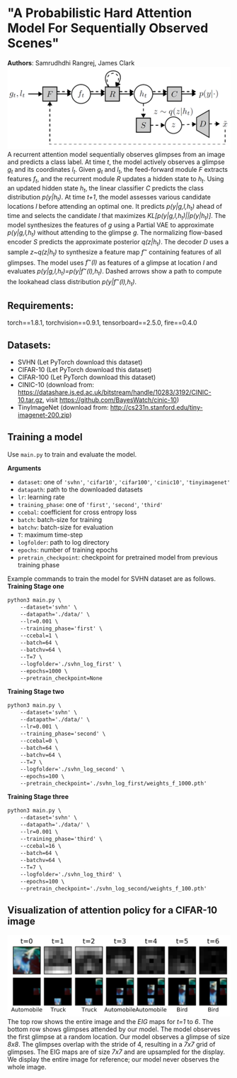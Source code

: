 # "A Probabilistic Hard Attention Model For Sequentially Observed Scenes"
**Authors**: Samrudhdhi Rangrej, James Clark
![framework](./figures/model.png)
A recurrent attention model sequentially observes glimpses from an image and predicts a class label. At time *t*, the model actively observes a glimpse *g<sub>t</sub>* and its coordinates *l<sub>t</sub>*. Given *g<sub>t</sub>* and *l<sub>t</sub>*, the feed-forward module *F* extracts features *f<sub>t</sub>*, and the recurrent module *R* updates a hidden state to *h<sub>t</sub>*. Using an updated hidden state *h<sub>t</sub>*, the linear classifier *C* predicts the class distribution *p(y|h<sub>t</sub>)*. At time *t+1*, the model assesses various candidate locations *l* before attending an optimal one. It predicts *p(y|g,l,h<sub>t</sub>)* ahead of time and selects the candidate *l* that maximizes *KL[p(y|g,l,h<sub>t</sub>)||p(y|h<sub>t</sub>)]*. The model synthesizes the features of *g* using a Partial VAE to approximate *p(y|g,l,h<sub>t</sub>)* without attending to the glimpse *g*. The normalizing flow-based encoder *S* predicts the approximate posterior *q(z|h<sub>t</sub>)*. The decoder *D* uses a sample *z~q(z|h<sub>t</sub>)* to synthesize a feature map *f<sup>~</sup>* containing features of all glimpses. The model uses *f<sup>~</sup>(l)* as features of a glimpse at location *l* and evaluates *p(y|g,l,h<sub>t</sub>)=p(y|f<sup>~</sup>(l),h<sub>t</sub>)*. Dashed arrows show a path to compute the lookahead class distribution *p(y|f<sup>~</sup>(l),h<sub>t</sub>)*.

## Requirements:
torch==1.8.1,
torchvision==0.9.1,
tensorboard==2.5.0,
fire==0.4.0

## Datasets:
* SVHN (Let PyTorch download this dataset)
* CIFAR-10 (Let PyTorch download this dataset)
* CIFAR-100 (Let PyTorch download this dataset)
* CINIC-10 (download from: https://datashare.is.ed.ac.uk/bitstream/handle/10283/3192/CINIC-10.tar.gz, visit https://github.com/BayesWatch/cinic-10)
* TinyImageNet (download from: http://cs231n.stanford.edu/tiny-imagenet-200.zip)

## Training a model
Use `main.py` to train and evaluate the model.

**Arguments**
- `dataset`: one of `'svhn'`, `'cifar10'`, `'cifar100'`, `'cinic10'`, `'tinyimagenet'`
- `datapath`: path to the downloaded datasets
- `lr`: learning rate
- `training_phase`: one of `'first'`, `'second'`, `'third'`
- `ccebal`: coefficient for cross entropy loss
- `batch`: batch-size for training
- `batchv`: batch-size for evaluation
- `T`: maximum time-step
- `logfolder`: path to log directory
- `epochs`: number of training epochs
- `pretrain_checkpoint`: checkpoint for pretrained model from previous training phase

Example commands to train the model for SVHN dataset are as follows.
**Training Stage one**
```shell
python3 main.py \
    --dataset='svhn' \
    --datapath='./data/' \
    --lr=0.001 \
    --training_phase='first' \
    --ccebal=1 \
    --batch=64 \
    --batchv=64 \
    --T=7 \
    --logfolder='./svhn_log_first' \
    --epochs=1000 \
    --pretrain_checkpoint=None
```
**Training Stage two**
```shell
python3 main.py \
    --dataset='svhn' \
    --datapath='./data/' \
    --lr=0.001 \
    --training_phase='second' \
    --ccebal=0 \
    --batch=64 \
    --batchv=64 \
    --T=7 \
    --logfolder='./svhn_log_second' \
    --epochs=100 \
    --pretrain_checkpoint='./svhn_log_first/weights_f_1000.pth'
```
**Training Stage three**
```shell
python3 main.py \
    --dataset='svhn' \
    --datapath='./data/' \
    --lr=0.001 \
    --training_phase='third' \
    --ccebal=16 \
    --batch=64 \
    --batchv=64 \
    --T=7 \
    --logfolder='./svhn_log_third' \
    --epochs=100 \
    --pretrain_checkpoint='./svhn_log_second/weights_f_100.pth'
```

## Visualization of attention policy for a CIFAR-10 image
![example](./figures/example.png)
The top row shows the entire image and the *EIG* maps for *t=1* to *6*. The bottom row shows glimpses attended by our model. The model observes the first glimpse at a random location. Our model observes a glimpse of size *8x8*. The glimpses overlap with the stride of 4, resulting in a *7x7* grid of glimpses. The EIG maps are of size *7x7* and are upsampled for the display. We display the entire image for reference; our model never observes the whole image.


